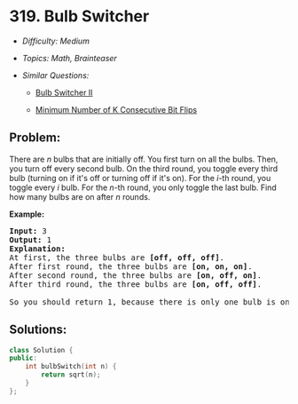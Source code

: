 # 319. Bulb Switcher

* *Difficulty: Medium*

* *Topics: Math, Brainteaser*

* *Similar Questions:*

  * [Bulb Switcher II](bulb-switcher-ii.md)

  * [Minimum Number of K Consecutive Bit Flips](minimum-number-of-k-consecutive-bit-flips.md)

## Problem:

<p>There are <i>n</i> bulbs that are initially off. You first turn on all the bulbs. Then, you turn off every second bulb. On the third round, you toggle every third bulb (turning on if it&#39;s off or turning off if it&#39;s on). For the <i>i</i>-th round, you toggle every <i>i</i> bulb. For the <i>n</i>-th round, you only toggle the last bulb. Find how many bulbs are on after <i>n</i> rounds.</p>

<p><b>Example:</b></p>

<pre>
<strong>Input: </strong>3
<strong>Output:</strong> 1 
<strong>Explanation:</strong> 
At first, the three bulbs are <b>[off, off, off]</b>.
After first round, the three bulbs are <b>[on, on, on]</b>.
After second round, the three bulbs are <b>[on, off, on]</b>.
After third round, the three bulbs are <b>[on, off, off]</b>. 

So you should return 1, because there is only one bulb is on.
</pre>

## Solutions:

```c++
class Solution {
public:
    int bulbSwitch(int n) {
        return sqrt(n);
    }
};
```
